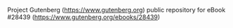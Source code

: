 Project Gutenberg (https://www.gutenberg.org) public repository for eBook #28439 (https://www.gutenberg.org/ebooks/28439)
